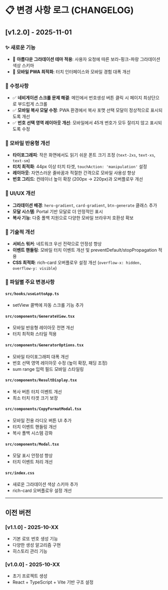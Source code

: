 # 📋 변경 사항 로그 (CHANGELOG)

## [v1.2.0] - 2025-11-01

### ✨ 새로운 기능
- 🎨 **아름다운 그라데이션 테마 적용**: 사용자 요청에 따른 보라-핑크-파랑 그라데이션 색상 스키마
- 📱 **모바일 PWA 최적화**: 터치 인터페이스와 모바일 경험 대폭 개선

### 🔧 수정사항
- ✅ **네비게이션 스크롤 문제 해결**: 메인에서 번호생성 버튼 클릭 시 페이지 최상단으로 부드럽게 스크롤
- ✅ **모바일 복사 모달 수정**: PWA 환경에서 복사 포맷 선택 모달이 정상적으로 표시되도록 개선
- ✅ **번호 선택 영역 레이아웃 개선**: 모바일에서 45개 번호가 모두 잘리지 않고 표시되도록 수정

### 📱 모바일 반응형 개선
- **타이포그래피**: 작은 화면에서도 읽기 쉬운 폰트 크기 조정 (`text-2xs`, `text-xs`, `text-sm`)
- **터치 최적화**: 44px 이상 터치 타겟, `touchAction: 'manipulation'` 설정
- **레이아웃**: 자연스러운 줄바꿈과 적절한 간격으로 모바일 사용성 향상
- **번호 그리드**: 컨테이너 높이 확장 (200px → 220px)과 오버플로우 개선

### 🎨 UI/UX 개선
- **그라데이션 배경**: `hero-gradient`, `card-gradient`, `btn-generate` 클래스 추가
- **모달 시스템**: Portal 기반 모달로 더 안정적인 표시
- **복사 기능**: 다중 폴백 지원으로 다양한 모바일 브라우저 호환성 확보

### 🔨 기술적 개선
- **서비스 워커**: 네트워크 우선 전략으로 안정성 향상
- **이벤트 핸들링**: 모바일 터치 이벤트 개선 및 preventDefault/stopPropagation 적용
- **CSS 최적화**: rich-card 오버플로우 설정 개선 (`overflow-x: hidden, overflow-y: visible`)

### 📄 파일별 주요 변경사항

#### `src/hooks/useLottoApp.ts`
- setView 콜백에 자동 스크롤 기능 추가

#### `src/components/GenerateView.tsx`
- 모바일 반응형 레이아웃 전면 개선
- 터치 최적화 스타일 적용

#### `src/components/GeneratorOptions.tsx`
- 모바일 타이포그래피 대폭 개선
- 번호 선택 영역 레이아웃 수정 (높이 확장, 패딩 조정)
- sum range 입력 필드 모바일 스타일링

#### `src/components/ResultDisplay.tsx`
- 복사 버튼 터치 이벤트 개선
- 최소 터치 타겟 크기 보장

#### `src/components/CopyFormatModal.tsx`
- 모바일 전용 라디오 버튼 UI 추가
- 터치 이벤트 핸들링 개선
- 복사 폴백 시스템 강화

#### `src/components/Modal.tsx`
- 모달 표시 안정성 향상
- 터치 이벤트 처리 개선

#### `src/index.css`
- 새로운 그라데이션 색상 스키마 추가
- rich-card 오버플로우 설정 개선

---

## 이전 버전

### [v1.1.0] - 2025-10-XX
- 기본 로또 번호 생성 기능
- 다양한 생성 알고리즘 구현
- 히스토리 관리 기능

### [v1.0.0] - 2025-10-XX
- 초기 프로젝트 생성
- React + TypeScript + Vite 기반 구조 설정